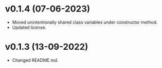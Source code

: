 # v0.1.4 (07-06-2023)
- Moved unintentionally shared class variables under constructor method.
- Updated license.
# v0.1.3 (13-09-2022)
- Changed README.md.